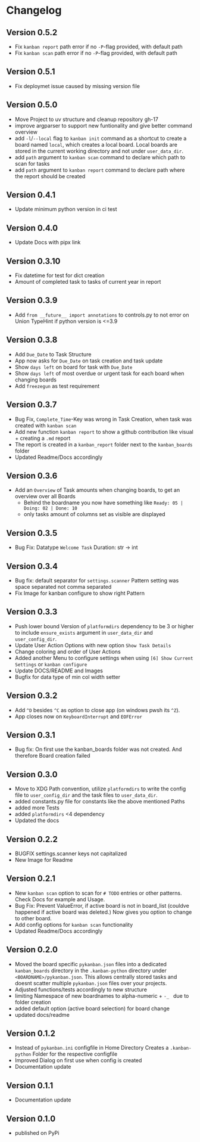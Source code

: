 # Changelog

## Version 0.5.2
- Fix `kanban report` path error if no `-P`-flag provided, with default path
- Fix `kanban scan` path error if no `-P`-flag provided, with default path

## Version 0.5.1
- Fix deploymet issue caused by missing version file

## Version 0.5.0
- Move Project to uv structure and cleanup repository gh-17
- improve argparser to support new funtionality and give better command overview
- add `-l`/`--local` flag to `kanban init` command as a shortcut to create a board named `local`, which creates a local board.
Local boards are stored in the current working directory and not under `user_data_dir`.
- add `path` argument to `kanban scan` command to declare which path to scan for tasks
- add `path` argument to `kanban report` command to declare path where the report should be created

## Version 0.4.1
- Update minimum python version in ci test

## Version 0.4.0
- Update Docs with pipx link

## Version 0.3.10
- Fix datetime for test for dict creation
- Amount of completed task to tasks of current year in report

## Version 0.3.9
- Add `from __future__ import annotations` to controls.py to not error on Union TypeHint if python version is <=3.9

## Version 0.3.8
- Add `Due_Date` to Task Structure
- App now asks for `Due_Date` on task creation and task update
- Show `days left` on board for task with `Due_Date`
- Show `days left` of most overdue or urgent task for each board when changing boards
- Add `freezegun` as test requirement

## Version 0.3.7
- Bug Fix, `Complete_Time`-Key was wrong in Task Creation, when task was created with `kanban scan`
- Add new function `kanban report` to show a github contribution like visual + creating a `.md` report
- The report is created in a `kanban_report` folder next to the `kanban_boards` folder
- Updated Readme/Docs accordingly

## Version 0.3.6
- Add an `Overview` of Task amounts when changing boards, to get an overview over all Boards
    - Behind the boardname you now have something like `Ready: 05 | Doing: 02 | Done: 10`
    - only tasks amount of columns set as visible are displayed

## Version 0.3.5
- Bug Fix: Datatype `Welcome Task` Duration: str -> int

## Version 0.3.4
- Bug fix: default separator for `settings.scanner` Pattern setting was space separated not comma separated
- Fix Image for kanban configure to show right Pattern

## Version 0.3.3
- Push lower bound Version of `platformdirs` dependency to be 3 or higher to include `ensure_exists` argument
in `user_data_dir` and `user_config_dir`.
- Update User Action Options with new option `Show Task Details`
- Change coloring and order of User Actions
- Added another Menu to configure settings when using `[6] Show Current Settings` or `kanban configure`
- Update DOCS/README and Images
- Bugfix for data type of min col width setter

## Version 0.3.2
- Add `^D` besides `^C` as option to close app (on windows pwsh its `^Z`).
- App closes now on `KeyboardInterrupt` and `EOFError`

## Version 0.3.1
- Bug fix: On first use the kanban_boards folder was not created. And therefore Board creation failed

## Version 0.3.0
- Move to XDG Path convention,
utilize `platformdirs` to write the config file to `user_config_dir` and the task files
to `user_data_dir`.
- added constants.py file for constants like the above mentioned Paths
- added more Tests
- added `platformdirs` <4 dependency
- Updated the docs

## Version 0.2.2
- BUGFIX settings.scanner keys not capitalized
- New Image for Readme

## Version 0.2.1
- New `kanban scan` option to scan for  `# TODO` entries or other patterns.
Check Docs for example and Usage.
- Bug Fix: Prevent ValueError, if active board is not in board_list (couldve happened
if active board was deleted.) Now gives you option to change to other board.
- Add config options for `kanban scan` functionality
- Updated Readme/Docs accordingly

## Version 0.2.0
- Moved the board specific `pykanban.json` files into a dedicated `kanban_boards` directory
in the `.kanban-python` directory under `<BOARDNAME>/pykanban.json`.
This allows centrally stored tasks and doesnt scatter multiple
`pykanban.json` files over your projects.
- Adjusted functions/tests accordingly to new structure
- limiting Namespace of new boardnames to alpha-numeric + `-_ ` due to folder creation
- added default option (active board selection) for board change
- updated docs/readme

## Version 0.1.2
- Instead of `pykanban.ini` configfile in Home Directory
Creates a `.kanban-python` Folder for the respective configfile
- Improved Dialog on first use when config is created
- Documentation update

## Version 0.1.1
- Documentation update

## Version 0.1.0
- published on PyPi
